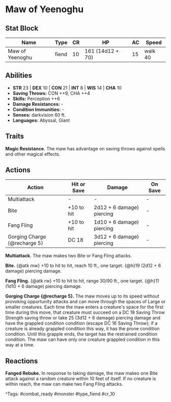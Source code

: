 # Maw of Yeenoghu

## Stat Block

| Name | Type | CR | HP | AC | Speed |
|------|------|----|----|----|-------|
| Maw of Yeenoghu | fiend | 10 | 161 (14d12 + 70) | 15 | walk 40 |

## Abilities

- **STR** 23 | **DEX** 10 | **CON** 21 | **INT** 8 | **WIS** 14 | **CHA** 10
- **Saving Throws:** CON ++9, CHA ++4  
- **Skills:** Perception ++6  
- **Damage Resistances:** -  
- **Condition Immunities:** -  
- **Senses:** darkvision 60 ft.  
- **Languages:** Abyssal, Giant

## Traits

**Magic Resistance.** The maw has advantage on saving throws against spells and other magical effects.


## Actions

| Action | Hit or Save | Damage | On Save |
|--------|--------------|--------|----------|
| Multiattack | - | - | - |
| Bite | +10 to hit | 2d12 + 6 damage) piercing | - |
| Fang Fling | +10 to hit | 1d10 + 6 damage) piercing | - |
| Gorging Charge {@recharge 5} | DC 18 | 3d12 + 6 damage) piercing | - |

**Multiattack.** The maw makes two Bite or Fang Fling attacks.

**Bite.** {@atk mw} +10 to hit to hit, reach 10 ft., one target. {@h}19 (2d12 + 6 damage) piercing damage.

**Fang Fling.** {@atk rw} +10 to hit to hit, range 30/90 ft., one target. {@h}11 (1d10 + 6 damage) piercing damage.

**Gorging Charge {@recharge 5}.** The maw moves up to its speed without provoking opportunity attacks and can move through the spaces of Large or smaller creatures. Each time the maw enters a creature's space for the first time during this move, that creature must succeed on a DC 18 Saving Throw Strength saving throw or take 25 (3d12 + 6 damage) piercing damage and have the grappled condition condition (escape DC 16 Saving Throw); if a creature is already grappled condition this way, it has the prone condition condition. Until this grapple ends, the target has the restrained condition condition. The maw can have only one creature grappled condition in this way at a time.

## Reactions

**Fanged Rebuke.** In response to taking damage, the maw makes one Bite attack against a random creature within 10 feet of itself. If no creature is within reach, the maw can make two Fang Fling attacks.



^Tags: #combat_ready #monster #type_fiend #cr_10